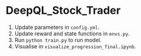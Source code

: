 # DeepQL_Stock_Trader

1. Update parameters in `config.yml`.
2. Update reward and state functions in `envs.py`.
3. Run ```python train.py``` to run model.
4. Visualise in `visualize_progression_final.ipynb`.
